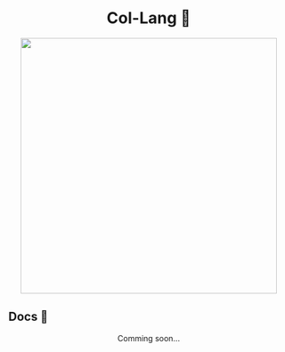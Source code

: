 # <center> Col-Lang 💩 </center>

<p align="center">
  <img width="460" height="460" src="https://raw.githubusercontent.com/NikolayDevGifaby/col/master/col/col.png">
</p>

<p>
  <h2 align="left"> Docs 📔 </h2>
  <p align="center"> Comming soon... </p>
</p>
  
